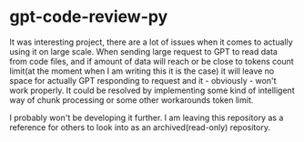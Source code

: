 # gpt-code-review-py
It was interesting project, there are a lot of issues when it comes to actually using it on large scale. When sending large request to GPT to read data from code files, and if amount of data will reach or be close to tokens count limit(at the moment when I am writing this it is the case) it will leave no space for actually GPT responding to request and it - obviously - won't work properly. It could be resolved by implementing some kind of intelligent way of chunk processing or some other workarounds token limit.

I probably won't be developing it further. I am leaving this repository as a reference for others to look into as an archived(read-only) repository.
